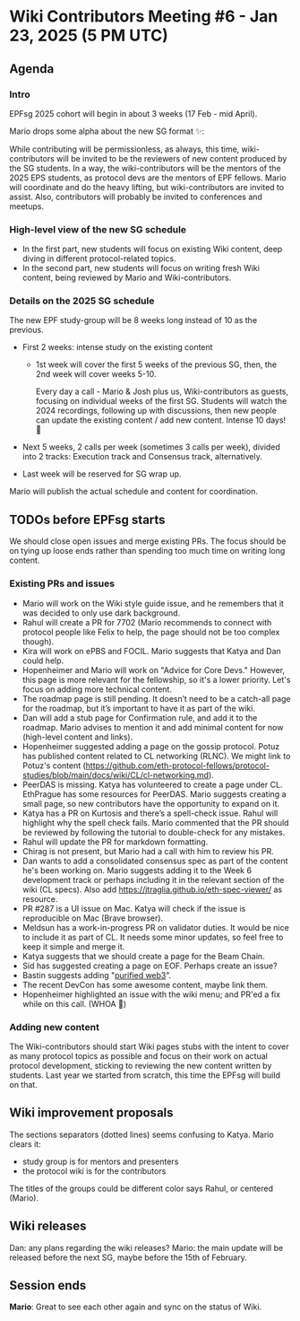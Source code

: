 # Wiki Contributors Meeting #6 - Jan 23, 2025 (5 PM UTC)

## Agenda

### Intro 
EPFsg 2025 cohort will begin in about 3 weeks (17 Feb - mid April). 

Mario drops some alpha about the new SG format ✨:

While contributing will be permissionless, as always, this time, wiki-contributors will be invited to be the reviewers of new content produced by the SG students. In a way, the wiki-contributors will be the mentors of the 2025 EPS students, as protocol devs are the mentors of EPF fellows. Mario will coordinate and do the heavy lifting, but wiki-contributors are invited to assist. Also, contributors will probably be invited to conferences and meetups.

### High-level view of the new SG schedule
- In the first part, new students will focus on existing Wiki content, deep diving in different protocol-related topics.
- In the second part, new students will focus on writing fresh Wiki content, being reviewed by Mario and Wiki-contributors.

### Details on the 2025 SG schedule
The new EPF study-group will be 8 weeks long instead of 10 as the previous.

- First 2 weeks: intense study on the existing content
    - 1st week will cover the first 5 weeks of the previous SG, then, the 2nd week will cover weeks 5-10. 
    
        Every day a call - Mario & Josh plus us, Wiki-contributors as guests, focusing on individual weeks of the first SG. Students will watch the 2024 recordings, following up with discussions, then new people can update the existing content / add new content. Intense 10 days! 👏 


- Next 5 weeks, 2 calls per week (sometimes 3 calls per week), divided into 2 tracks: Execution track and Consensus track, alternatively.
- Last week will be reserved for SG wrap up.

Mario will publish the actual schedule and content for coordination.

## TODOs before EPFsg starts
We should close open issues and merge existing PRs. The focus should be on tying up loose ends rather than spending too much time on writing long content.

### Existing PRs and issues 
- Mario will work on the Wiki style guide issue, and he remembers that it was decided to only use dark background.
- Rahul will create a PR for 7702 (Mario recommends to connect with protocol people like Felix to help, the page should not be too complex though).
- Kira will work on ePBS and FOCIL. Mario suggests that Katya and Dan could help.
- Hopenheimer and Mario will work on "Advice for Core Devs." However, this page is more relevant for the fellowship, so it's a lower priority. Let's focus on adding more technical content.
- The roadmap page is still pending. It doesn’t need to be a catch-all page for the roadmap, but it’s important to have it as part of the wiki.
- Dan will add a stub page for Confirmation rule, and add it to the roadmap. Mario advises to mention it and add minimal content for now (high-level content and links).
- Hopenheimer suggested adding a page on the gossip protocol. Potuz has published content related to CL networking (RLNC). We might link to Potuz's content (https://github.com/eth-protocol-fellows/protocol-studies/blob/main/docs/wiki/CL/cl-networking.md).
- PeerDAS is missing. Katya has volunteered to create a page under CL. EthPrague has some resources for PeerDAS. Mario suggests creating a small page, so new contributors have the opportunity to expand on it.
- Katya has a PR on Kurtosis and there’s a spell-check issue. Rahul will highlight why the spell check fails. Mario commented that the PR should be reviewed by following the tutorial to double-check for any mistakes.
- Rahul will update the PR for markdown formatting.
- Chirag is not present, but Mario had a call with him to review his PR.
- Dan wants to add a consolidated consensus spec as part of the content he's been working on. Mario suggests adding it to the Week 6 development track or perhaps including it in the relevant section of the wiki (CL specs). Also add https://jtraglia.github.io/eth-spec-viewer/ as resource.
- PR #287 is a UI issue on Mac. Katya will check if the issue is reproducible on Mac (Brave browser).
- Meldsun has a work-in-progress PR on validator duties. It would be nice to include it as part of CL. It needs some minor updates, so feel free to keep it simple and merge it.
- Katya suggests that we should create a page for the Beam Chain.
- Sid has suggested creating a page on EOF. Perhaps create an issue?
- Bastin suggests adding "[purified web3](https://purified-web3.box/)".
- The recent DevCon has some awesome content, maybe link them.
- Hopenheimer highlighted an issue with the wiki menu; and PR'ed a fix while on this call. (WHOA 👀)

### Adding new content
The Wiki-contributors should start Wiki pages stubs with the intent to cover as many protocol topics as possible and focus on their work on actual protocol development, sticking to reviewing the new content written by students.
Last year we started from scratch, this time the EPFsg will build on that.

## Wiki improvement proposals

The sections separators (dotted lines) seems confusing to Katya. 
Mario clears it: 
- study group is for mentors and presenters
- the protocol wiki is for the contributors

The titles of the groups could be different color says Rahul, or centered (Mario).

## Wiki releases

Dan: any plans regarding the wiki releases?
Mario: the main update will be released before the next SG, maybe before the 15th of February.

## Session ends

**Mario**: Great to see each other again and sync on the status of Wiki.





